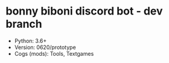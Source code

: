 # bonny biboni discord bot - dev branch
* Python: 3.6+
* Version: 0620/prototype
* Cogs (mods): Tools, Textgames
